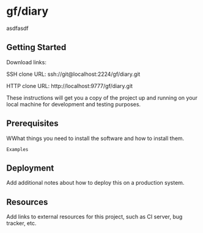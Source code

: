 # gf/diary

asdfasdf

## Getting Started

Download links:

SSH clone URL: ssh://git@localhost:2224/gf/diary.git

HTTP clone URL: http://localhost:9777/gf/diary.git



These instructions will get you a copy of the project up and running on your local machine for development and testing purposes.

## Prerequisites

WWhat things you need to install the software and how to install them.

```
Examples
```

## Deployment

Add additional notes about how to deploy this on a production system.

## Resources

Add links to external resources for this project, such as CI server, bug tracker, etc.
